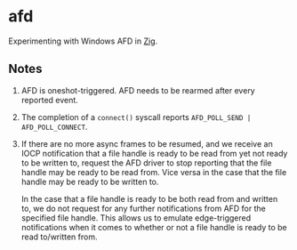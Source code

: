# afd

Experimenting with Windows AFD in [Zig](https://ziglang.org).

## Notes

1. AFD is oneshot-triggered. AFD needs to be rearmed after every reported event.
2. The completion of a `connect()` syscall reports `AFD_POLL_SEND | AFD_POLL_CONNECT`.
3. If there are no more async frames to be resumed, and we receive an IOCP notification that a file handle is ready to be read from yet not ready to be written to, request the AFD driver to stop reporting that the file handle may be ready to be read from. Vice versa in the case that the file handle may be ready to be written to.

   In the case that a file handle is ready to be both read from and written to, we do not request for any further notifications from AFD for the specified file handle. This allows us to emulate edge-triggered notifications when it comes to whether or not a file handle is ready to be read to/written from.